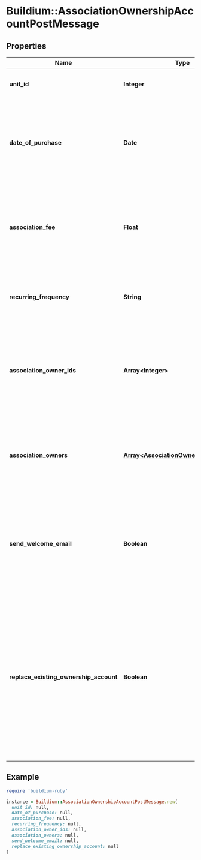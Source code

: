 # Buildium::AssociationOwnershipAccountPostMessage

## Properties

| Name | Type | Description | Notes |
| ---- | ---- | ----------- | ----- |
| **unit_id** | **Integer** | Association unit unique identifier that the ownership account is related to. |  |
| **date_of_purchase** | **Date** | Date the unit was purchased by the owner. Must be formatted as YYYY-MM-DD.   If an existing association ownership account is being replaced then this date must be after the existing ownership accounts date of sale. |  |
| **association_fee** | **Float** | Recurring association fee charge. If provided, a recurring transaction will be created that adds a charge in the amount specified to the ownership account ledger with the frequency indicated in RecurringFrequency. | [optional] |
| **recurring_frequency** | **String** | Indicates the frequency of the recurring association fee. This field is required if &#x60;AssociationFee&#x60; has a value. | [optional] |
| **association_owner_ids** | **Array&lt;Integer&gt;** | Current or former association owners to assign to this ownership account. Values must be an active association owner identifiers. The request must include at least one owner in this property OR the &#x60;AssociationOwners&#x60; property. | [optional] |
| **association_owners** | [**Array&lt;AssociationOwnerPostMessage&gt;**](AssociationOwnerPostMessage.md) | Create new association owner(s) and assigns them to this new ownership account. The request must include at least one owner in this property OR the &#x60;AssociationOwnerIds&#x60; property. | [optional] |
| **send_welcome_email** | **Boolean** | Indicates whether to send an owner portal welcome email to all of the association owners assigned to this ownership account. Once the owners sign into the portal, they can make online payments, view important documents, submit requests, and more. |  |
| **replace_existing_ownership_account** | **Boolean** | Indicates whether to replace an ownership account if one already exists for this unit.   If this value is false and an ownership account exists the request will fail.This protects against inadvertently overwriting of an existing ownership account.   If the value is true and an ownership account exists then the existing ownership account will be marked as with a status of Past and the newly created ownership account will be Active for the unit. |  |

## Example

```ruby
require 'buildium-ruby'

instance = Buildium::AssociationOwnershipAccountPostMessage.new(
  unit_id: null,
  date_of_purchase: null,
  association_fee: null,
  recurring_frequency: null,
  association_owner_ids: null,
  association_owners: null,
  send_welcome_email: null,
  replace_existing_ownership_account: null
)
```

